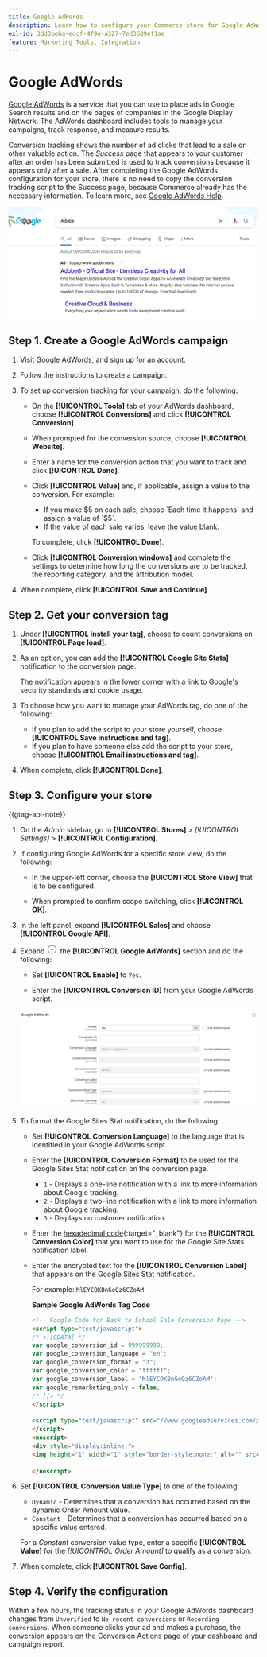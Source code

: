 ```yaml
---
title: Google AdWords
description: Learn how to configure your Commerce store for Google AdWords conversion tracking to measure the ad clicks that lead to a sale or other valuable action.
exl-id: 3dd3beba-edcf-4f9e-a527-7ed3609ef1ae
feature: Marketing Tools, Integration
---
```

# Google AdWords

[Google AdWords][1] is a service that you can use to place ads in Google Search results and on the pages of companies in the Google Display Network. The AdWords dashboard includes tools to manage your campaigns, track response, and measure results.

Conversion tracking shows the number of ad clicks that lead to a sale or other valuable action. The _Success_ page that appears to your customer after an order has been submitted is used to track conversions because it appears only after a sale. After completing the Google AdWords configuration for your store, there is no need to copy the conversion tracking script to the Success page, because Commerce already has the necessary information. To learn more, see [Google AdWords Help][2].

![Adobe Ad in Google Search Results](./assets/google-adwords-adobe-ad.png)<!-- zoom -->

## Step 1. Create a Google AdWords campaign

1. Visit [Google AdWords][3], and sign up for an account.

1. Follow the instructions to create a campaign.

1. To set up conversion tracking for your campaign, do the following:

   - On the **[!UICONTROL Tools]** tab of your AdWords dashboard, choose **[!UICONTROL Conversions]** and click **[!UICONTROL Conversion]**.

   - When prompted for the conversion source, choose **[!UICONTROL Website]**.

   - Enter a name for the conversion action that you want to track and click **[!UICONTROL Done]**.

   - Click **[!UICONTROL Value]** and, if applicable, assign a value to the conversion. For example:

      - If you make $5 on each sale, choose `Each time it happens` and assign a value of `$5`.
      - If the value of each sale varies, leave the value blank.

      To complete, click **[!UICONTROL Done]**.

   - Click **[!UICONTROL Conversion windows]** and complete the settings to determine how long the conversions are to be tracked, the reporting category, and the attribution model.

1. When complete, click **[!UICONTROL Save and Continue]**.

## Step 2. Get your conversion tag

1. Under **[!UICONTROL Install your tag]**, choose to count conversions on **[!UICONTROL Page load]**.

1. As an option, you can add the **[!UICONTROL Google Site Stats]** notification to the conversion page.

    The notification appears in the lower corner with a link to Google's security standards and cookie usage.

1. To choose how you want to manage your AdWords tag, do one of the following:

   - If you plan to add the script to your store yourself, choose **[!UICONTROL Save instructions and tag]**.
   - If you plan to have someone else add the script to your store, choose **[!UICONTROL Email instructions and tag]**.

1. When complete, click **[!UICONTROL Done]**.

## Step 3. Configure your store

{{gtag-api-note}}

1. On the _Admin_ sidebar, go to **[!UICONTROL Stores]** > _[!UICONTROL Settings]_ > **[!UICONTROL Configuration]**.

1. If configuring Google AdWords for a specific store view, do the following:

   - In the upper-left corner, choose the **[!UICONTROL Store View]** that is to be configured.

   - When prompted to confirm scope switching, click **[!UICONTROL OK]**.

1. In the left panel, expand **[!UICONTROL Sales]** and choose **[!UICONTROL Google API]**.

1. Expand ![Expansion selector](../assets/icon-display-expand.png) the **[!UICONTROL Google AdWords]** section and do the following:

   - Set **[!UICONTROL Enable]** to `Yes`.

   - Enter the **[!UICONTROL Conversion ID]** from your Google AdWords script.

   ![Sales configuration - Google Ads API](../configuration-reference/sales/assets/google-api-google-adwords.png)<!-- zoom -->

1. To format the Google Sites Stat notification, do the following:

   - Set **[!UICONTROL Conversion Language]** to the language that is identified in your Google AdWords script.

   - Enter the **[!UICONTROL Conversion Format]** to be used for the Google Sites Stat notification on the conversion page.

      - `1`  - Displays a one-line notification with a link to more information about Google tracking.
      - `2` - Displays a two-line notification with a link to more information about Google tracking.
      - `3` - Displays no customer notification.

   - Enter the [hexadecimal code][4]{:target="_blank"} for the **[!UICONTROL Conversion Color]** that you want to use for the Google Site Stats notification label.

   - Enter the encrypted text for the **[!UICONTROL Conversion Label]** that appears on the Google Sites Stat notification.

        For example: `MlEYCOKBnGoQz6CZoAM`

        **Sample Google AdWords Tag Code**

        ```html
        <!-- Google Code for Back to School Sale Conversion Page -->
        <script type="text/javascript">
        /* <![CDATA[ */
        var google_conversion_id = 999999999;
        var google_conversion_language = "en";
        var google_conversion_format = "3";
        var google_conversion_color = "ffffff";
        var google_conversion_label = "MlEYCOKBnGoQz6CZoAM";
        var google_remarketing_only = false;
        /* ]]> */
        </script>

        <script type="text/javascript" src="//www.googleadservices.com/pagead/conversion.js">
        </script>
        <noscript>
        <div style="display:inline;">
        <img height="1" width="1" style="border-style:none;" alt="" src="//www.googleadservices.com/pagead/conversion/872829007/?label=MlEYCOKBnGoQz6CZoAM&amp;guid=ON&amp;script=0"/>

        </noscript>
        ```

1. Set **[!UICONTROL Conversion Value Type]** to one of the following:

   - `Dynamic` - Determines that a conversion has occurred based on the dynamic Order Amount value.
   - `Constant` - Determines that a conversion has occurred based on a specific value entered.

   For a _Constant_ conversion value type, enter a specific **[!UICONTROL Value]** for the _[!UICONTROL Order Amount]_ to qualify as a conversion.

1. When complete, click **[!UICONTROL Save Config]**.

## Step 4. Verify the configuration

Within a few hours, the tracking status in your Google AdWords dashboard changes from `Unverified` to `No recent conversions` or `Recording conversions`. When someone clicks your ad and makes a purchase, the conversion appears on the Conversion Actions page of your dashboard and campaign report.

[1]: https://www.google.com/adwords/
[2]: https://support.google.com/adwords/answer/6095821
[3]: https://ads.google.com/
[4]: https://www.w3schools.com/colors/colors_picker.asp
